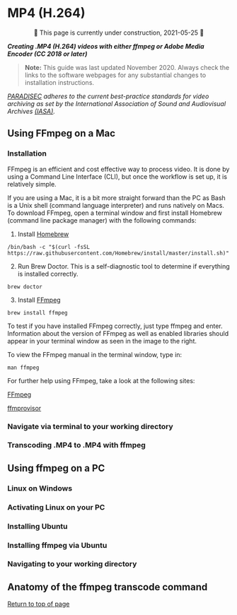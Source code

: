 # MP4 (H.264)

<p align="center">
🚧 This page is currently under construction, 2021-05-25 🚧
</p>

***Creating .MP4 (H.264) videos with either ffmpeg or Adobe Media Encoder (CC 2018 or later)***

>**Note:** This guide was last updated November 2020. Always check the links to the software webpages for any substantial changes to installation instructions.

*[PARADISEC](https://paradisec.org) adheres to the current best-practice standards for video archiving as set by the International Association of Sound and Audiovisual Archives [(IASA)](https://www.iasa-web.org/).*

## Using **FFmpeg** on a Mac

### Installation
FFmpeg is an efficient and cost effective way to process video. It is done by using a Command Line Interface (CLI), but once the workflow is set up, it is relatively simple.

If you are using a Mac, it is a bit more straight forward than the PC as Bash is a Unix shell (command language interpreter) and runs natively on Macs. To download FFmpeg, open a terminal window and first install Homebrew (command line package manager) with the following commands:

1. Install [Homebrew](https://brew.sh/) 

```/bin/bash -c "$(curl -fsSL https://raw.githubusercontent.com/Homebrew/install/master/install.sh)"```

2. Run Brew Doctor. This is a self-diagnostic tool to determine if everything is installed correctly.

```brew doctor```

3. Install [FFmpeg](https://ffmpeg.org/)

```brew install ffmpeg```

To test if you have installed FFmpeg correctly, just type ffmpeg and enter. Information about the version of FFmpeg as well as enabled libraries should appear in your terminal window as seen in the image to the right.

To view the FFmpeg manual in the terminal window, type in:

```man ffmpeg```

For further help using FFmpeg, take a look at the following sites:

[FFmpeg](https://ffmpeg.org/ffmpeg.html)

[ffmprovisor](https://amiaopensource.github.io/ffmprovisr/)


### Navigate via terminal to your working directory

### Transcoding .MP4 to .MP4 with **ffmpeg**

## Using **ffmpeg** on a PC

### Linux on Windows

### Activating Linux on your PC

### Installing Ubuntu

### Installing **ffmpeg** via Ubuntu

### Navigating to your working directory

## Anatomy of the **ffmpeg** transcode command


[Return to top of page](https://paradisec-archive.github.io/video_processing-MP4/)
